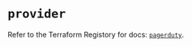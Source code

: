 # `provider`

Refer to the Terraform Registory for docs: [`pagerduty`](https://registry.terraform.io/providers/pagerduty/pagerduty/3.3.1/docs).
